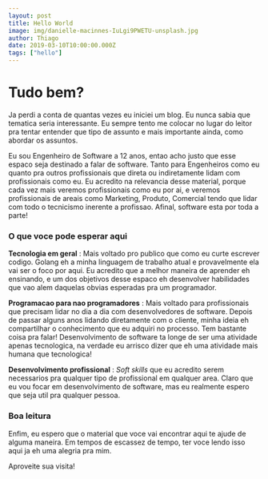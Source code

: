 ```yaml
---
layout: post
title: Hello World
image: img/danielle-macinnes-IuLgi9PWETU-unsplash.jpg
author: Thiago
date: 2019-03-10T10:00:00.000Z
tags: ["hello"]
---
```

# Tudo bem?


Ja perdi a conta de quantas vezes eu iniciei um blog. Eu nunca sabia que tematica seria interessante. Eu sempre tento me colocar no lugar do leitor pra tentar entender que tipo de assunto e mais importante ainda, como abordar os assuntos.


Eu sou Engenheiro de Software a 12 anos, entao acho justo que esse espaco seja destinado a falar de software. Tanto para Engenheiros como eu quanto pra outros profissionais que direta ou indiretamente lidam com profissionais como eu.
Eu acredito na relevancia desse material, porque cada vez mais veremos profissionais como eu por ai, e veremos profissionais de areais como Marketing, Produto, Comercial tendo que lidar com todo o tecnicismo inerente a profissao. Afinal, software esta por toda a parte!

### O que voce pode esperar aqui


**Tecnologia em geral** : Mais voltado pro publico que como eu curte escrever codigo. Golang eh a minha linguagem de trabalho atual e provavelmente ela vai ser o foco por aqui. Eu acredito que a melhor maneira de aprender eh ensinando, e um dos objetivos desse espaco eh desenvolver habilidades que vao alem daquelas obvias esperadas pra um programador.

**Programacao para nao programadores** : Mais voltado para profissionais que precisam lidar no dia a dia com desenvolvedores de software. Depois de passar alguns anos lidando diretamente com o cliente, minha ideia eh compartilhar o conhecimento que eu adquiri no processo. Tem bastante coisa pra falar! Desenvolvimento de software ta longe de ser uma atividade apenas tecnologica, na verdade eu arrisco dizer que eh uma atividade mais humana que tecnologica!

**Desenvolvimento profissional** : *Soft skills* que eu acredito serem necessarios pra qualquer tipo de profissional em qualquer area. Claro que eu vou focar em desenvolvimento de software, mas eu realmente espero que seja util pra qualquer pessoa.

### Boa leitura

Enfim, eu espero que o material que voce vai encontrar aqui te ajude de alguma maneira. Em tempos de escassez de tempo, ter voce lendo isso aqui ja eh uma alegria pra mim. 

Aproveite sua visita!
